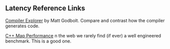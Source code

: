 ## Latency Reference Links

[Compiler Explorer](https://godbolt.org/) by Matt Godbolt.  Compare and contrast how the compiler generates code.

[C++ Map Performance](https://stackoverflow.com/questions/21166675/boostflat-map-and-its-performance-compared-to-map-and-unordered-map) n the web we rarely find (if ever) a well engineered benchmark.  This is a good one.